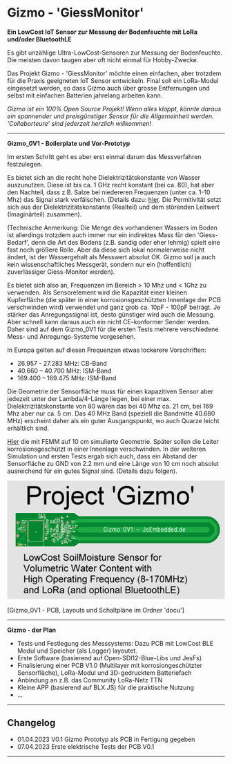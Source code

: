 # Gizmo - 'GiessMonitor' #
**Ein LowCost IoT Sensor zur Messung der Bodenfeuchte mit LoRa und/oder BluetoothLE**

Es gibt unzählige Ultra-LowCost-Sensoren zur Messung der Bodenfeuchte.
Die meisten davon taugen aber oft nicht einmal für Hobby-Zwecke.

Das Projekt Gizmo - 'GiessMonitor' möchte einen einfachen, aber trotzdem
für die Praxis geeigneten IoT Sensor entwickeln. Final soll ein LoRa-Modul
eingesetzt werden, so dass Gizmo auch über grosse Entfernungen und selbst mit
einfachen Batterien jahrelang arbeiten kann. 

_*Gizmo ist ein 100% Open Source Projekt!*_
_*Wenn alles klappt, könnte daraus ein spannender und preisgünstiger Sensor für die Allgemeinheit werden.*_
_*'Collaborteure' sind jederzeit herzlich willkommen!*_

---
**Gizmo_0V1 - Boilerplate und Vor-Prototyp**

Im ersten Schritt geht es aber erst einmal darum das Messverfahren festzulegen.

Es bietet sich an die recht hohe Dielektrizitätskonstante von Wasser auszunutzen. 
Diese ist bis ca. 1 GHz recht konstant (bei ca. 80), hat aber den Nachteil, dass z.B. Salze bei
niedereren Frequenzen (unter ca. 1-10 Mhz) das Signal stark verfälschen.
(Details dazu: [hier](https://de.wikipedia.org/wiki/Permittivit%C3%A4t). Die Permitivität setzt sich aus der 
Dielektrizitätskonstante (Realteil) und dem störenden Leitwert (Imaginärteil) zusammen).

(Technische Anmerkung: Die Menge des vorhandenen Wassers im Boden ist allerdings trotzdem auch immer nur ein indirektes Mass für den 'Giess-Bedarf',
denn die Art des Bodens (z.B. sandig oder eher lehmig) spielt eine fast noch größere Rolle. Aber da diese sich lokal normalerweise nicht ändert,
ist der Wassergehalt als Messwert absolut OK. Gizmo soll ja auch kein wissenschaftliches Messgerät, sondern nur ein (hoffentlich) zuverlässiger Giess-Monitor werden).

Es bietet sich also an, Frequenzen im Bereich > 10 Mhz und < 1Ghz zu verwenden. Als Sensorelement wird die Kapazität einer kleinen 
Kupferfläche (die später in einer korrosionsgeschützten Innenlage der PCB verschwinden wird) verwendet und ganz grob ca. 10pF - 100pF beträgt.
Je stärker das Anregungssignal ist, desto günstiger wird auch die Messung. Aber schnell kann daraus auch ein nicht CE-konformer Sender werden.
Daher sind auf dem Gizmo_0V1 für die ersten Tests mehrere verschiedene Mess- und Anregungs-Systeme vorgesehen.

In Europa gelten auf diesen Frequenzen etwas lockerere Vorschriften:
- 26.957 - 27.283 MHz: CB-Band
- 40.660 – 40.700 MHz: ISM-Band
- 169.400 – 169.475 MHz: ISM-Band

Die Geometrie der Sensorfläche muss für einen kapazitiven Sensor aber jedezeit unter der Lambda/4-Länge liegen, bei einer max. Dielektrizitätskonstante von 80 wären das bei 40 Mhz ca. 21 cm, bei 169 Mhz aber nur ca. 5 cm. Das 40 MHz Band (speziell die Bandmitte 40.680 MHz) erscheint daher als ein guter Ausgangspunkt, wo auch Quarze leicht erhältlich sind.

[Hier](./docu/sensorsim01.png) die mit FEMM auf 10 cm simulierte Geometrie. Später sollen die Leiter korrosionsgeschützt in einer Innenlage verschwinden. In der weiteren Simulation und ersten Tests ergab sich auch, dass ein Abstand der Sensorfläche zu GND von 2.2 mm und eine Länge von 10 cm noch absolut ausreichend für ein gutes Signal sind. (Details dazu folgen). 

![Gizmo_0V1](./docu/pgizmo01.png)

[Gizmo_0V1 - PCB, Layouts und Schaltpläne im Ordner 'docu']

---
**Gizmo - der Plan**
- Tests und Festlegung des Messsystems: Dazu PCB mit LowCost BLE Modul und Speicher (als Logger) layoutet.
- Erste Software (basierend auf Open-SDI12-Blue-Libs und JesFs)
- Finalisierung einer PCB V1.0 (Multilayer mit korrosiongeschützter Sensorfläche), LoRa-Modul und 3D-gedrucktem Batteriefach
- Anbindung an z.B. das Community LoRa-Netz TTN
- Kleine APP (basierend auf BLX.JS) für die praktische Nutzung
- ...

---
## Changelog  ##
- 01.04.2023 V0.1 Gizmo Prototyp als PCB in Fertigung gegeben
- 07.04.2023 Erste elektrische Tests der PCB V0.1
---

